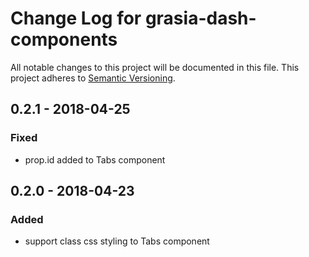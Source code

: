 # Change Log for grasia-dash-components
All notable changes to this project will be documented in this file.
This project adheres to [Semantic Versioning](http://semver.org/).

## 0.2.1 - 2018-04-25

### Fixed
- prop.id added to Tabs component

## 0.2.0 - 2018-04-23

### Added
- support class css styling to Tabs component

<!--
## Unreleased

### Added
- Feature x

### Fixed
- Bug y

## 0.0.1 - 2017-10-25
- Initial release

[Unreleased]: https://github.com/Akronix/grasia-dash-components/v0.0.1...HEAD
-->

